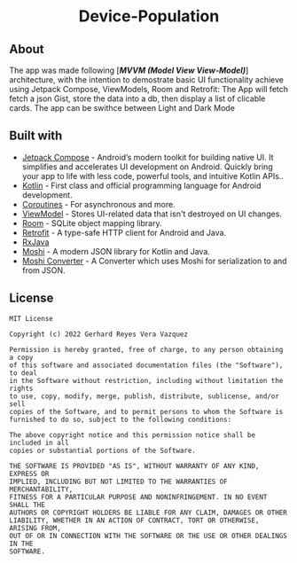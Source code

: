 <h1 align="center"> Device-Population</h1>

## About
The app was made following [***MVVM (Model View View-Model)***] architecture, with the intention to demostrate basic UI functionality achieve using Jetpack Compose, ViewModels, Room and Retrofit: The App will fetch fetch a json Gist,  store the data into a db, then display a list of clicable cards.
The app can be swithce between Light and Dark Mode

## Built with
- [Jetpack Compose](https://developer.android.com/jetpack/compose) - Android’s modern toolkit for building native UI. It simplifies and accelerates UI development on Android. Quickly bring your app to life with less code, powerful tools, and intuitive Kotlin APIs..
- [Kotlin](https://kotlinlang.org/) - First class and official programming language for Android development.
- [Coroutines](https://kotlinlang.org/docs/reference/coroutines-overview.html) - For asynchronous and more.
- [ViewModel](https://developer.android.com/topic/libraries/architecture/viewmodel) - Stores UI-related data that isn't destroyed on UI changes. 
- [Room](https://developer.android.com/topic/libraries/architecture/room) - SQLite object mapping library.
- [Retrofit](https://square.github.io/retrofit/) - A type-safe HTTP client for Android and Java.
- [RxJava](https://github.com/ReactiveX/RxAndroid)
- [Moshi](https://github.com/square/moshi) - A modern JSON library for Kotlin and Java.
- [Moshi Converter](https://github.com/square/retrofit/tree/master/retrofit-converters/moshi) - A Converter which uses Moshi for serialization to and from JSON.

## License
```
MIT License

Copyright (c) 2022 Gerhard Reyes Vera Vazquez

Permission is hereby granted, free of charge, to any person obtaining a copy
of this software and associated documentation files (the "Software"), to deal
in the Software without restriction, including without limitation the rights
to use, copy, modify, merge, publish, distribute, sublicense, and/or sell
copies of the Software, and to permit persons to whom the Software is
furnished to do so, subject to the following conditions:

The above copyright notice and this permission notice shall be included in all
copies or substantial portions of the Software.

THE SOFTWARE IS PROVIDED "AS IS", WITHOUT WARRANTY OF ANY KIND, EXPRESS OR
IMPLIED, INCLUDING BUT NOT LIMITED TO THE WARRANTIES OF MERCHANTABILITY,
FITNESS FOR A PARTICULAR PURPOSE AND NONINFRINGEMENT. IN NO EVENT SHALL THE
AUTHORS OR COPYRIGHT HOLDERS BE LIABLE FOR ANY CLAIM, DAMAGES OR OTHER
LIABILITY, WHETHER IN AN ACTION OF CONTRACT, TORT OR OTHERWISE, ARISING FROM,
OUT OF OR IN CONNECTION WITH THE SOFTWARE OR THE USE OR OTHER DEALINGS IN THE
SOFTWARE.
```
